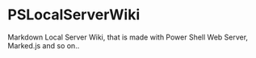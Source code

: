 # PSLocalServerWiki
Markdown Local Server Wiki, that is made with Power Shell Web Server, Marked.js  and so on..
